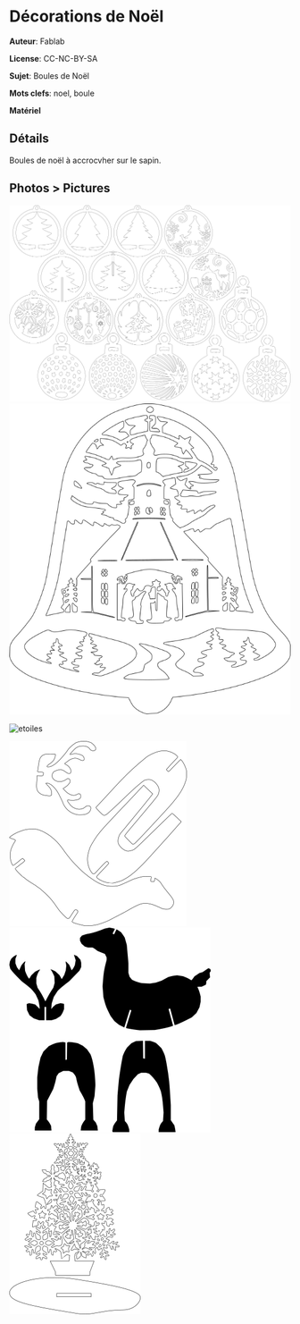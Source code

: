 Décorations de Noël
===================

**Auteur**: Fablab

**License**: CC-NC-BY-SA

**Sujet**: Boules de Noël

**Mots clefs**: noel, boule

**Matériel**

Détails
--------

Boules de noël à accrocvher sur le sapin.

Photos > Pictures
------

![boules](boules1.png)
![cloch](cloche.png)

![etoiles](https://wiki.fablab-lannion.org/images/thumb/7/7b/Laser_etoile.jpg/337px-Laser_etoile.jpg)

![renne](renne.png)
![renne2](renne2.png)
![sapin](sapin.png)
